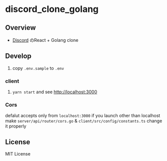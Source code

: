 # discord_clone_golang
## Overview
- [Discord](https://discord.com/) のReact + Golang clone 

## Develop

1. copy  `.env.sample` to `.env`
 
### client

1. `yarn start` and 
see [http://localhost:3000](http://localhost:3000) 

### Cors

defalut accepts only from `localhost:3000`
if you launch other than localhost  make `server/api/router/cors.go` & `client/src/config/constants.ts` change it properly

## License
MIT License
